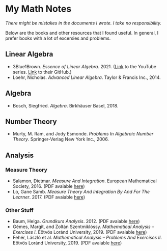 # My Math Notes
*There might be mistakes in the documents I wrote. I take no responsibility.*

Below are the books and other resources that I found useful. In general, I prefer books with a lot of excersies and problems.

## Linear Algebra

* 3Blue1Brown. *Essence of Linear Algebra*. 2021. ([Link](https://www.youtube.com/playlist?list=PLZHQObOWTQDPD3MizzM2xVFitgF8hE_ab) to the YouTube series. [Link](https://github.com/3b1b) to their GitHub.)
* Loehr, Nicholas. *Advanced Linear Algebra*. Taylor & Francis Inc., 2014.

## Algebra

* Bosch, Siegfried. *Algebra*. Birkhäuser Basel, 2018.

## Number Theory

* Murty, M. Ram, and Jody Esmonde. *Problems In Algebraic Number Theory*. Springer-Verlag New York Inc., 2006.

## Analysis
### Measure Theory

* Salamon, Dietmar. *Measure And Integration*. European Mathematical Society, 2016. (PDF avaiable [here](https://people.math.ethz.ch/~salamon/PREPRINTS/measure.pdf))
* Lo, Gane Samb. *Measure Theory And Integration By And For The Learner*. 2017. (PDF avaiable [here](https://arxiv.org/pdf/1711.04625.pdf))

### Other Stuff

* Baum, Helga. *Grundkurs Analysis*. 2012. (PDF avaiable [here](https://www.mathematik.hu-berlin.de/%7Ebaum/Skript/Analysis-BA-WS11-Summe.pdf))
* Gémes, Margit, and Zoltán Szentmiklóssy. *Mathematical Analysis – Exercises I*. Eötvös Loránd University, 2019. (PDF avaiable [here](http://etananyag.ttk.elte.hu/FiLeS/downloads/4a_GemesSzentm_MathAnExI.pdf))
* Fehér, László et al. *Mathematical Analysis – Problems And Exercises II*. Eötvös Loránd University, 2019. (PDF avaiable [here](http://etananyag.ttk.elte.hu/FiLeS/downloads/4b_FeherKosToth_MathAnExII.pdf))
